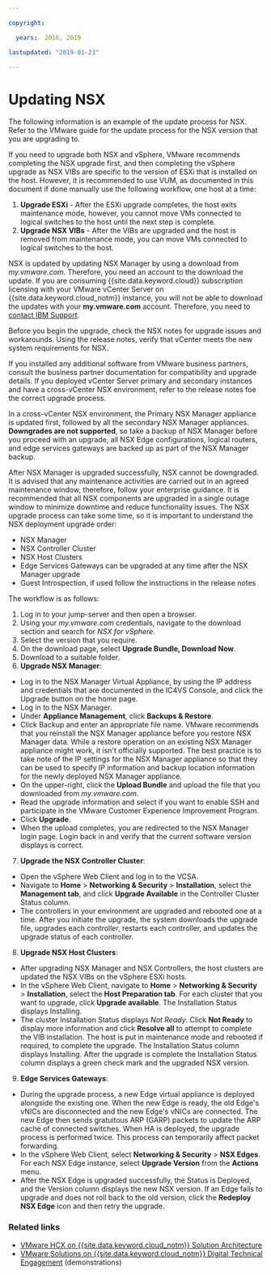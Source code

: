 ```yaml
---

copyright:

  years:  2016, 2019

lastupdated: "2019-01-23"

---
```


# Updating NSX

The following information is an example of the update process for NSX. Refer to the VMware guide for the update process for the NSX version that you are upgrading to.

If you need to upgrade both NSX and vSphere, VMware recommends completing the NSX upgrade first, and then completing the vSphere upgrade as NSX VIBs are specific to the version of ESXi that is installed on the host. However, it is recommended to use VUM, as documented in this document if done manually use the following workflow, one host at a time:

1. **Upgrade ESXi** - After the ESXi upgrade completes, the host exits maintenance mode, however, you cannot move VMs connected to logical switches to the host until the next step is complete.
2. **Upgrade NSX VIBs** - After the VIBs are upgraded and the host is removed from maintenance mode, you can move VMs connected to logical switches to the host.

NSX is updated by updating NSX Manager by using a download from _my.vmware.com_. Therefore, you need an account to the download the update. If you are consuming {{site.data.keyword.cloud}} subscription licensing with your VMware vCenter Server on {{site.data.keyword.cloud_notm}} instance, you will not be able to download the updates with your **my.vmware.com** account. Therefore, you need to [contact IBM Support](/docs/services/vmwaresolutions/vmonic/trbl_support.html).

Before you begin the upgrade, check the NSX notes for upgrade issues and workarounds. Using the release notes, verify that vCenter meets the new system requirements for NSX.

If you installed any additional software from VMware business partners, consult the business partner documentation for compatibility and upgrade details. If you deployed vCenter Server primary and secondary instances and have a cross-vCenter NSX environment, refer to the release notes foe the correct upgrade process.

In a cross-vCenter NSX environment, the Primary NSX Manager appliance is updated first, followed by all the secondary NSX Manager appliances.
**Downgrades are not supported**, so take a backup of NSX Manager before you proceed with an upgrade, all NSX Edge configurations, logical routers, and edge services gateways are backed up as part of the NSX Manager backup.

After NSX Manager is upgraded successfully, NSX cannot be downgraded. It is advised that any maintenance activities are carried out in an agreed maintenance window, therefore, follow your enterprise guidance. It is recommended that all NSX components are upgraded in a single outage window to minimize downtime and reduce functionality issues. The NSX upgrade process can take some time, so it is important to understand the NSX deployment upgrade order:
* NSX Manager
* NSX Controller Cluster
* NSX Host Clusters
* Edge Services Gateways can be upgraded at any time after the NSX Manager upgrade
* Guest Introspection, if used follow the instructions in the release notes

The workflow is as follows:
1. Log in to your jump-server and then open a browser.
2. Using your _my.vmware.com_ credentials, navigate to the download section and search for _NSX for vSphere_.
3. Select the version that you require.
4. On the download page, select **Upgrade Bundle, Download Now**.
5. Download to a suitable folder.
6. **Upgrade NSX Manager**:
  - Log in to the NSX Manager Virtual Appliance, by using the IP address and credentials that are documented in the IC4VS Console, and click the Upgrade button on the home page.
  - Log in to the NSX Manager.
  - Under **Appliance Management**, click **Backups & Restore**.
  - Click Backup and enter an appropriate file name. VMware recommends that you reinstall the NSX Manager appliance before you restore NSX Manager data. While a restore operation on an existing NSX Manager appliance might work, it isn't officially supported. The best practice is to take note of the IP settings for the NSX Manager appliance so that they can be used to specify IP information and backup location information for the newly deployed NSX Manager appliance.
  - On the upper-right, click the **Upload Bundle** and upload the file that you downloaded from _my.vmware.com_.
  - Read the upgrade information and select if you want to enable SSH and participate in the VMware Customer Experience Improvement Program.
  - Click **Upgrade**.
  - When the upload completes, you are redirected to the NSX Manager login page. Login back in and verify that the current software version displays is correct.
7. **Upgrade the NSX Controller Cluster**:
  - Open the vSphere Web Client and log in to the VCSA.
  - Navigate to **Home** > **Networking & Security** > **Installation**, select the **Management tab**, and click **Upgrade Available** in the Controller Cluster Status column.
  - The controllers in your environment are upgraded and rebooted one at a time. After you initiate the upgrade, the system downloads the upgrade file, upgrades each controller, restarts each controller, and updates the upgrade status of each controller.
8. **Upgrade NSX Host Clusters**:
  - After upgrading NSX Manager and NSX Controllers, the host clusters are updated the NSX VIBs on the vSphere ESXi hosts.
  - In the vSphere Web Client, navigate to **Home** > **Networking & Security** > **Installation**, select the **Host Preparation tab**. For each cluster that you want to upgrade, click **Upgrade available**. The Installation Status displays Installing.
  - The cluster Installation Status displays _Not Ready_. Click **Not Ready** to display more information and click **Resolve all** to attempt to complete the VIB installation. The host is put in maintenance mode and rebooted if required, to complete the upgrade. The Installation Status column displays Installing. After the upgrade is complete the Installation Status column displays a green check mark and the upgraded NSX version.
9. **Edge Services Gateways**:
  - During the upgrade process, a new Edge virtual appliance is deployed alongside the existing one. When the new Edge is ready, the old Edge's vNICs are disconnected and the new Edge's vNICs are connected. The new Edge then sends gratuitous ARP (GARP) packets to update the ARP cache of connected switches. When HA is deployed, the upgrade process is performed twice. This process can temporarily affect packet forwarding.
  - In the vSphere Web Client, select **Networking & Security** > **NSX Edges**. For each NSX Edge instance, select **Upgrade Version** from the **Actions** menu.
  - After the NSX Edge is upgraded successfully, the Status is Deployed, and the Version column displays the new NSX version. If an Edge fails to upgrade and does not roll back to the old version, click the **Redeploy NSX Edge** icon and then retry the upgrade.

### Related links

* [VMware HCX on {{site.data.keyword.cloud_notm}} Solution Architecture](https://www.ibm.com/cloud/garage/files/HCX_Architecture_Design.pdf)
* [VMware Solutions on {{site.data.keyword.cloud_notm}} Digital Technical Engagement](https://ibm-dte.mybluemix.net/ibm-vmware) (demonstrations)
